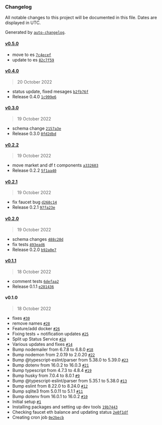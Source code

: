 ### Changelog

All notable changes to this project will be documented in this file. Dates are displayed in UTC.

Generated by [`auto-changelog`](https://github.com/CookPete/auto-changelog).

#### [v0.5.0](https://github.com/oceanprotocol/status-monitoring-service/compare/v0.4.0...v0.5.0)

- move to es [`7c4ecef`](https://github.com/oceanprotocol/status-monitoring-service/commit/7c4ecef3ff6bef22296e8c95e1a0cced8df8ea36)
- update to es [`82c7f59`](https://github.com/oceanprotocol/status-monitoring-service/commit/82c7f593bfae563c385b598cbb8e59d0e68edbaf)

#### [v0.4.0](https://github.com/oceanprotocol/status-monitoring-service/compare/v0.3.0...v0.4.0)

> 20 October 2022

- status update, fixed mesages [`b2fb76f`](https://github.com/oceanprotocol/status-monitoring-service/commit/b2fb76f8e3f00f8a9dde96e699e45e42355c2155)
- Release 0.4.0 [`1c999e6`](https://github.com/oceanprotocol/status-monitoring-service/commit/1c999e632bbbf284d03b764bcf2cb17fd285da05)

#### [v0.3.0](https://github.com/oceanprotocol/status-monitoring-service/compare/v0.2.2...v0.3.0)

> 19 October 2022

- schema change [`2157a3e`](https://github.com/oceanprotocol/status-monitoring-service/commit/2157a3e5f9eed17d9854c235bfc11afb3f935768)
- Release 0.3.0 [`0fd2dbd`](https://github.com/oceanprotocol/status-monitoring-service/commit/0fd2dbdbf20d9bd0eb33c2cd39dfcc8a7fe0eb80)

#### [v0.2.2](https://github.com/oceanprotocol/status-monitoring-service/compare/v0.2.1...v0.2.2)

> 19 October 2022

- move market and df t components [`a332603`](https://github.com/oceanprotocol/status-monitoring-service/commit/a332603d8853966287b2a19936d5707264d3bbd5)
- Release 0.2.2 [`5f1aa40`](https://github.com/oceanprotocol/status-monitoring-service/commit/5f1aa405a4b34741219530649d2ec81c82bc51a3)

#### [v0.2.1](https://github.com/oceanprotocol/status-monitoring-service/compare/v0.2.0...v0.2.1)

> 19 October 2022

- fix faucet bug [`d268c14`](https://github.com/oceanprotocol/status-monitoring-service/commit/d268c14683f5b3596e0e3d4f90e2c107db05dcad)
- Release 0.2.1 [`97fa23e`](https://github.com/oceanprotocol/status-monitoring-service/commit/97fa23e3ca86504f885a2c3cb323b1aa7329ae59)

#### [v0.2.0](https://github.com/oceanprotocol/status-monitoring-service/compare/v0.1.1...v0.2.0)

> 19 October 2022

- schema changes [`488c20d`](https://github.com/oceanprotocol/status-monitoring-service/commit/488c20d96b8e4c82c2edb5f11a85bde224d5bf0c)
- fix tests [`493ead6`](https://github.com/oceanprotocol/status-monitoring-service/commit/493ead69b8f4a27d03d61f20d57988927e350333)
- Release 0.2.0 [`b92a0e7`](https://github.com/oceanprotocol/status-monitoring-service/commit/b92a0e7210ac5addf67b36692a80c2ed9a05346b)

#### [v0.1.1](https://github.com/oceanprotocol/status-monitoring-service/compare/v0.1.0...v0.1.1)

> 18 October 2022

- comment tests [`6defaa2`](https://github.com/oceanprotocol/status-monitoring-service/commit/6defaa2a6c7ce491dbdcebe4f83b9706dda67c2c)
- Release 0.1.1 [`e281436`](https://github.com/oceanprotocol/status-monitoring-service/commit/e281436b106b5a3866219d90c1e96825b94dbe2e)

#### v0.1.0

> 18 October 2022

- fixes [`#30`](https://github.com/oceanprotocol/status-monitoring-service/pull/30)
- remove names [`#28`](https://github.com/oceanprotocol/status-monitoring-service/pull/28)
- Feature/add docker [`#26`](https://github.com/oceanprotocol/status-monitoring-service/pull/26)
- Fixing tests + notification updates [`#25`](https://github.com/oceanprotocol/status-monitoring-service/pull/25)
- Split up Status Service [`#24`](https://github.com/oceanprotocol/status-monitoring-service/pull/24)
- Various updates and fixes [`#14`](https://github.com/oceanprotocol/status-monitoring-service/pull/14)
- Bump nodemailer from 6.7.8 to 6.8.0 [`#18`](https://github.com/oceanprotocol/status-monitoring-service/pull/18)
- Bump nodemon from 2.0.19 to 2.0.20 [`#22`](https://github.com/oceanprotocol/status-monitoring-service/pull/22)
- Bump @typescript-eslint/parser from 5.38.0 to 5.39.0 [`#23`](https://github.com/oceanprotocol/status-monitoring-service/pull/23)
- Bump dotenv from 16.0.2 to 16.0.3 [`#21`](https://github.com/oceanprotocol/status-monitoring-service/pull/21)
- Bump typescript from 4.7.3 to 4.8.4 [`#19`](https://github.com/oceanprotocol/status-monitoring-service/pull/19)
- Bump husky from 7.0.4 to 8.0.1 [`#9`](https://github.com/oceanprotocol/status-monitoring-service/pull/9)
- Bump @typescript-eslint/parser from 5.35.1 to 5.38.0 [`#13`](https://github.com/oceanprotocol/status-monitoring-service/pull/13)
- Bump eslint from 8.22.0 to 8.24.0 [`#12`](https://github.com/oceanprotocol/status-monitoring-service/pull/12)
- Bump sqlite3 from 5.0.11 to 5.1.1 [`#11`](https://github.com/oceanprotocol/status-monitoring-service/pull/11)
- Bump dotenv from 16.0.1 to 16.0.2 [`#10`](https://github.com/oceanprotocol/status-monitoring-service/pull/10)
- Initial setup [`#1`](https://github.com/oceanprotocol/status-monitoring-service/pull/1)
- Installing packages and setting up dev tools [`19b7443`](https://github.com/oceanprotocol/status-monitoring-service/commit/19b7443a1842250bc63a164d4151ba44760779d0)
- Checking faucet eth balance and updating status [`2e0f1df`](https://github.com/oceanprotocol/status-monitoring-service/commit/2e0f1df05f996f03c5814c8532be1f23f3ef87e8)
- Creating cron job [`0e2becb`](https://github.com/oceanprotocol/status-monitoring-service/commit/0e2becba2759c0f1568a045c6e41bd6e398f0d71)
